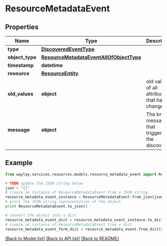 # ResourceMetadataEvent


## Properties

Name | Type | Description | Notes
------------ | ------------- | ------------- | -------------
**type** | [**DiscoveredEventType**](DiscoveredEventType.md) |  | 
**object_type** | [**ResourceMetadataEventAllOfObjectType**](ResourceMetadataEventAllOfObjectType.md) |  | 
**timestamp** | **datetime** |  | 
**resource** | [**ResourceEntity**](ResourceEntity.md) |  | 
**old_values** | **object** | old values of all attributes that have changed | [optional] 
**message** | **object** | The broker message that triggered the discovery | [optional] 

## Example

```python
from waylay.services.resources.models.resource_metadata_event import ResourceMetadataEvent

# TODO update the JSON string below
json = "{}"
# create an instance of ResourceMetadataEvent from a JSON string
resource_metadata_event_instance = ResourceMetadataEvent.from_json(json)
# print the JSON string representation of the object
print ResourceMetadataEvent.to_json()

# convert the object into a dict
resource_metadata_event_dict = resource_metadata_event_instance.to_dict()
# create an instance of ResourceMetadataEvent from a dict
resource_metadata_event_form_dict = resource_metadata_event.from_dict(resource_metadata_event_dict)
```
[[Back to Model list]](../README.md#documentation-for-models) [[Back to API list]](../README.md#documentation-for-api-endpoints) [[Back to README]](../README.md)


